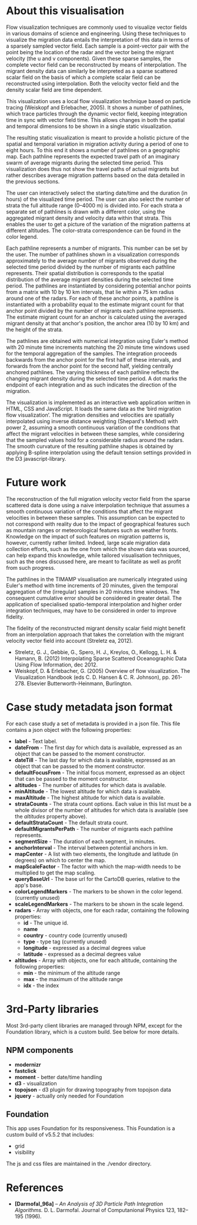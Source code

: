 # About this visualisationFlow visualization techniques are commonly used to visualize vector fields in various domains of science and engineering. Using these techniques to visualize the migration data entails the interpretation of this data in terms of a sparsely sampled vector field. Each sample is a point-vector pair with the point being the location of the radar and the vector being the migrant velocity (the u and v components). Given these sparse samples, the complete vector field can be reconstructed by means of interpolation. The migrant density data can similarly be interpreted as a sparse scattered scalar field on the basis of which a complete scalar field can be reconstructed using interpolation. Both the velocity vector field and the density scalar field are time dependent.
This visualization uses a local flow visualization technique based on particle tracing (Weiskopf and Erlebacher, 2005). It shows a number of pathlines, which trace particles through the dynamic vector field, keeping integration time in sync with vector field time. This allows changes in both the spatial and temporal dimensions to be shown in a single static visualization.
The resulting static visualization is meant to provide a holistic picture of the spatial and temporal variation in migration activity during a period of one to eight hours. To this end it shows a number of pathlines on a geographic map. Each pathline represents the expected travel path of an imaginary swarm of average migrants during the selected time period. This visualization does thus not show the travel paths of actual migrants but rather describes average migration patterns based on the data detailed in the previous sections.
The user can interactively select the starting date/time and the duration (in hours) of the visualized time period. The user can also select the number of strata the full altitude range (0–4000 m) is divided into. For each strata a separate set of pathlines is drawn with a different color, using the aggregated migrant density and velocity data within that strata. This enables the user to get a picture of the variation of the migration patterns at different altitudes. The color-strata correspondence can be found in the color legend.
Each pathline represents a number of migrants. This number can be set by the user. The number of pathlines shown in a visualization corresponds approximately to the average number of migrants observed during the selected time period divided by the number of migrants each pathline represents. Their spatial distribution is corresponds to the spatial distribution of the average migrant densities during the selected time period. The pathlines are instantiated by considering potential anchor points from a matrix with 10 by 10 km intervals, that lie within a 75 km radius around one of the radars. For each of these anchor points, a pathline is instantiated with a probability equal to the estimate migrant count for that anchor point divided by the number of migrants each pathline represents. The estimate migrant count for an anchor is calculated using the averaged migrant density at that anchor's position, the anchor area (10 by 10 km) and the height of the strata.
The pathlines are obtained with numerical integration using Euler's method with 20 minute time increments matching the 20 minute time windows used for the temporal aggregation of the samples. The integration proceeds backwards from the anchor point for the first half of these intervals, and forwards from the anchor point for the second half, yielding centrally anchored pathlines. The varying thickness of each pathline reflects the changing migrant density during the selected time period. A dot marks the endpoint of each integration and as such indicates the direction of the migration.
The visualization is implemented as an interactive web application written in HTML, CSS and JavaScript. It loads the same data as the ‘bird migration flow visualization’. The migration densities and velocities are spatially interpolated using inverse distance weighting (Shepard's Method) with power 2, assuming a smooth continuous variation of the conditions that affect the migrant velocities in between these samples, while considering that the sampled values hold for a considerable radius around the radars. The smooth curvature of the resulting pathline shapes is obtained by applying B-spline interpolation using the default tension settings provided in the D3 javascript-library.

# Future work

The reconstruction of the full migration velocity vector field from the sparse scattered data is done using a naive interpolation technique that assumes a smooth continuous variation of the conditions that affect the migrant velocities in between these samples. This assumption can be expected to not correspond with reality due to the impact of geographical features such as mountain ranges or meteorological features such as weather fronts. Knowledge on the impact of such features on migration patterns is, however, currently rather limited. Indeed, large scale migration data collection efforts, such as the one from which the shown data was sourced, can help expand this knowledge, while tailored visualisation techniques, such as the ones discussed here, are meant to facilitate as well as profit from such progress.

The pathlines in the TIMAMP visualisation are numerically integrated using Euler's method with time increments of 20 minutes, given the temporal aggregation of the (irregular) samples in 20 minutes time windows. The consequent cumulative error should be considered in greater detail. The application of specialised spatio-temporal interpolation and higher order integration techniques, may have to be considered in order to improve fidelity.

The fidelity of the reconstructed migrant density scalar field might benefit from an interpolation approach that takes the correlation with the migrant velocity vector field into account (Streletz ea, 2012).

- Streletz, G. J., Gebbie, G., Spero, H. J., Kreylos, O., Kellogg, L. H. & Hamann, B. (2012) Interpolating Sparse Scattered Oceanographic Data Using Flow Information, dec 2012.
- Weiskopf, D. & Erlebacher, G. (2005) Overview of flow visualization. The Visualization Handbook (eds C. D. Hansen & C. R. Johnson), pp. 261-278. Elsevier Butterworth-Heinmann, Burlington.

# Case study metadata json format

For each case study a set of metadata is provided in a json file. This file contains a json 
object with the following properties:

* __label__ - Text label.
* __dateFrom__ - The first day for which data is available, expressed as an object that can be passed to the moment constructor.
* __dateTill__ - The last day for which data is available, expressed as an object that can be passed to the moment constructor.
* __defaultFocusFrom__ - The initial focus moment, expressed as an object that can be passed to the moment constructor.
* __altitudes__ - The number of altitudes for which data is available.
* __minAltitude__ - The lowest altitude for which data is available.
* __maxAltitude__ - The highest altitude for which data is available.
* __strataCounts__ - The strata count options. Each value in this list must be a whole divisor of the number of altitudes for which data is available (see the *altitudes* property above).
* __defaultStrataCount__ - The default strata count.
* __defaultMigrantsPerPath__ - The number of migrants each pathline represents.
* __segmentSize__ - The duration of each segment, in minutes.
* __anchorInterval__ - The interval between potential anchors in km.
* __mapCenter__ - A list with two elements, the longitude and latitude (in degrees) on which to center the map.
* __mapScaleFactor__ - The factor with which the map-width needs to be multiplied to get the map scaling.
* __queryBaseUrl__ - The base url for the CartoDB queries, relative to the app's base.
* __colorLegendMarkers__ - The markers to be shown in the color legend. (currently unused)
* __scaleLegendMarkers__ - The markers to be shown in the scale legend.
* __radars__ - Array with objects, one for each radar, containing the following properties:
    * __id__ - The unique id.
    * __name__ 
    * __country__ - country code (currently unused)
    * __type__ - type tag (currently unused)
    * __longitude__ - expressed as a decimal degrees value
    * __latitude__ - expressed as a decimal degrees value
* __altitudes__ - Array with objects, one for each altitude, containing the following properties:
    * __min__ - the minimum of the altitude range
    * __max__ - the maximum of the altitude range
    * __idx__ - the index

# 3rd-Party libraries

Most 3rd-party client libraries are managed through NPM, except for the Foundation library, which is a custom build. See below for more details.

## NPM components

* __modernizr__
* __fastclick__
* __moment__ - better date/time handling
* __d3__ - visualization
* __topojson__ - d3 plugin for drawing topography from topojson data
* __jquery__ - actually only needed for Foundation

## Foundation

This app uses Foundation for its responsiveness.
This Foundation is a custom build of v5.5.2 that includes:

* grid
* visibility

The js and css files are maintained in the ./vendor directory.

# References

- __[Darmofal_96a]__ – _An Analysis of 3D Particle Path Integration Algorithms._ D. L. Darmofal. Journal of Computanional Physics 123, 182–195 (1996).
